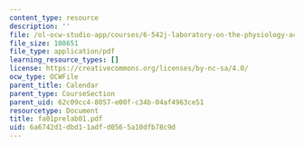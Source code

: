 ```yaml
---
content_type: resource
description: ''
file: /ol-ocw-studio-app/courses/6-542j-laboratory-on-the-physiology-acoustics-and-perception-of-speech-fall-2005/6a6742d1dbd11adfd0565a10dfb78c9d_fa01prelab01.pdf
file_size: 108651
file_type: application/pdf
learning_resource_types: []
license: https://creativecommons.org/licenses/by-nc-sa/4.0/
ocw_type: OCWFile
parent_title: Calendar
parent_type: CourseSection
parent_uid: 62c09cc4-8057-e00f-c34b-04af4963ce51
resourcetype: Document
title: fa01prelab01.pdf
uid: 6a6742d1-dbd1-1adf-d056-5a10dfb78c9d
---
```

